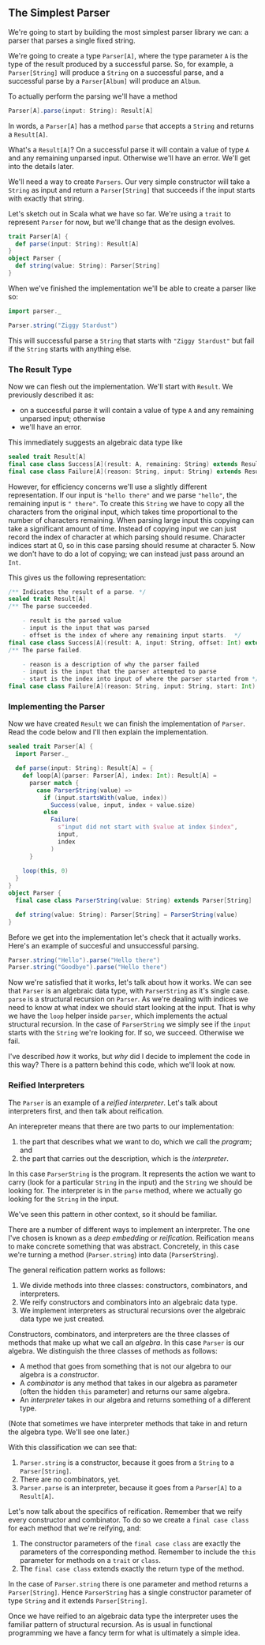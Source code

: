 ## The Simplest Parser

We're going to start by building the most simplest parser library we can: a parser that parses a single fixed string.

We're going to create a type `Parser[A]`, where the type parameter `A` is the type of the result produced by a successful parse. So, for example, a `Parser[String]` will produce a `String` on a successful parse, and a successful parse by a `Parser[Album]` will produce an `Album`.

To actually perform the parsing we'll have a method 

```scala
Parser[A].parse(input: String): Result[A]
```

In words, a `Parser[A]` has a method `parse` that accepts a `String` and returns a `Result[A]`. 

What's a `Result[A]`? On a successful parse it will contain a value of type `A` and any remaining unparsed input. Otherwise we'll have an error. We'll get into the details later.

We'll need a way to create `Parsers`. Our very simple constructor will take a `String` as input and return a `Parser[String]` that succeeds if the input starts with exactly that string.

Let's sketch out in Scala what we have so far. We're using a `trait` to represent `Parser` for now, but we'll change that as the design evolves.

```scala
trait Parser[A] {
  def parse(input: String): Result[A]
}
object Parser {
  def string(value: String): Parser[String]
}
```

When we've finished the implementation we'll be able to create a parser like so:

```scala mdoc:invisible
import parser._
```
```scala mdoc:silent
Parser.string("Ziggy Stardust")
```

This will successful parse a `String` that starts with `"Ziggy Stardust"` but fail if the `String` starts with anything else.


### The Result Type

Now we can flesh out the implementation. We'll start with `Result`. We previously described it as:

- on a successful parse it will contain a value of type `A` and any remaining unparsed input; otherwise
- we'll have an error. 

This immediately suggests an algebraic data type like

```scala
sealed trait Result[A]
final case class Success[A](result: A, remaining: String) extends Result[A]
final case class Failure[A](reason: String, input: String) extends Result[A]
```

However, for efficiency concerns we'll use a slightly different representation. If our input is `"hello there"` and we parse `"hello"`, the remaining input is `" there"`. To create this `String` we have to copy all the characters from the original input, which takes time proportional to the number of characters remaining. When parsing large input this copying can take a significant amount of time. Instead of copying input we can just record the index of character at which parsing should resume. Character indices start at 0, so in this case parsing should resume at character 5. Now we don't have to do a lot of copying; we can instead just pass around an `Int`.

This gives us the following representation:

```scala mdoc:reset-object:silent
/** Indicates the result of a parse. */
sealed trait Result[A]
/** The parse succeeded. 

    - result is the parsed value
    - input is the input that was parsed
    - offset is the index of where any remaining input starts.  */
final case class Success[A](result: A, input: String, offset: Int) extends Result[A]
/** The parse failed.

    - reason is a description of why the parser failed
    - input is the input that the parser attempted to parse
    - start is the index into input of where the parser started from */
final case class Failure[A](reason: String, input: String, start: Int) extends Result[A]
```


### Implementing the Parser

Now we have created `Result` we can finish the implementation of `Parser`. Read the code below and I'll then explain the implementation.

```scala mdoc:silent
sealed trait Parser[A] {
  import Parser._

  def parse(input: String): Result[A] = {
    def loop[A](parser: Parser[A], index: Int): Result[A] =
      parser match {
        case ParserString(value) =>
          if (input.startsWith(value, index))
            Success(value, input, index + value.size)
          else
            Failure(
              s"input did not start with $value at index $index",
              input,
              index
            )
      }
    
    loop(this, 0)
  }
}
object Parser {
  final case class ParserString(value: String) extends Parser[String]

  def string(value: String): Parser[String] = ParserString(value)
}
```

Before we get into the implementation let's check that it actually works. Here's an example of succesful and unsuccessful parsing.

```scala mdoc
Parser.string("Hello").parse("Hello there")
Parser.string("Goodbye").parse("Hello there")
```

Now we're satisfied that it works, let's talk about how it works. We can see that `Parser` is an algebraic data type, with `ParserString` as it's single case. `parse` is a structural recursion on `Parser`. As we're dealing with indices we need to know at what index we should start looking at the input. That is why we have the `loop` helper inside `parser`, which implements the actual structural recursion. In the case of `ParserString` we simply see if the `input` starts with the `String` we're looking for. If so, we succeed. Otherwise we fail.

I've described *how* it works, but *why* did I decide to implement the code in this way? There is a pattern behind this code, which we'll look at now.


### Reified Interpreters

The `Parser` is an example of a *reified interpreter*. Let's talk about interpreters first, and then talk about reification.

An interepreter means that there are two parts to our implementation:

1. the part that describes what we want to do, which we call the *program*; and
2. the part that carries out the description, which is the *interpreter*.

In this case `ParserString` is the program. It represents the action we want to carry (look for a particular `String` in the input) and the `String` we should be looking for. The interpreter is in the `parse` method, where we actually go looking for the `String` in the input.

We've seen this pattern in other context, so it should be familiar.

There are a number of different ways to implement an interpreter. The one I've chosen is known as a *deep embedding* or *reification*. Reification means to make concrete something that was abstract. Concretely, in this case we're turning a method (`Parser.string`) into data (`ParserString`).

The general reification pattern works as follows:

1. We divide methods into three classes: constructors, combinators, and interpreters.
2. We reify constructors and combinators into an algebraic data type.
3. We implement interpreters as structural recursions over the algebraic data type we just created.

Constructors, combinators, and interpreters are the three classes of methods that make up what we call an *algebra*. In this case `Parser` is our algebra. We distinguish the three classes of methods as follows:

- A method that goes from something that is not our algebra to our algebra is a *constructor*.
- A *combinator* is any method that takes in our algebra as parameter (often the hidden `this` parameter) and returns our same algebra.
- An *interpreter* takes in our algebra and returns something of a different type.

(Note that sometimes we have interpreter methods that take in and return the algebra type. We'll see one later.)

With this classification we can see that:

1. `Parser.string` is a constructor, because it goes from a `String` to a `Parser[String]`.
2. There are no combinators, yet.
3. `Parser.parse` is an interpreter, because it goes from a `Parser[A]` to a `Result[A]`.

Let's now talk about the specifics of reification. Remember that we reify every constructor and combinator. To do so we create a `final case class` for each method that we're reifying, and:

1. The constructor parameters of the `final case class` are exactly the parameters of the corresponding method. Remember to include the `this` parameter for methods on a `trait` or `class`.
2. The `final case class` extends exactly the return type of the method.

In the case of `Parser.string` there is one parameter and method returns a `Parser[String]`. Hence `ParserString` has a single constructor parameter of type `String` and it extends `Parser[String]`.

Once we have reified to an algebraic data type the interpreter uses the familiar pattern of structural recursion. As is usual in functional programming we have a fancy term for what is ultimately a simple idea.
